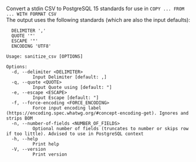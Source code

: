 Convert a stdin CSV to PostgreSQL 15 standards for use in `COPY ... FROM ... WITH FORMAT CSV` \
The output uses the following standards (which are also the input defaults):
```
  DELIMITER ','
  QUOTE '"'
  ESCAPE '"'
  ENCODING 'UTF8'
```

```
Usage: sanitize_csv [OPTIONS]

Options:
  -d, --delimiter <DELIMITER>
          Input Delimiter [default: ,]
  -q, --quote <QUOTE>
          Input Quote using [default: "]
  -e, --escape <ESCAPE>
          Input Escape [default: "]
  -f, --force-encoding <FORCE_ENCODING>
          Force input encoding label (https://encoding.spec.whatwg.org/#concept-encoding-get). Ignores and strips BOM
  -n, --number-of-fields <NUMBER_OF_FIELDS>
          Optional number of fields (truncates to number or skips row if too little). Advised to use in PostgreSQL context
  -h, --help
          Print help
  -V, --version
          Print version
```
